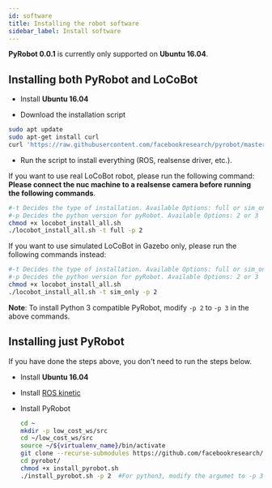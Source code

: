 ```yaml
---
id: software
title: Installing the robot software
sidebar_label: Install software
---
```


**PyRobot 0.0.1** is currently only supported on **Ubuntu 16.04**.

## Installing both PyRobot and LoCoBot

* Install **Ubuntu 16.04**

* Download the installation script

```bash
sudo apt update
sudo apt-get install curl
curl 'https://raw.githubusercontent.com/facebookresearch/pyrobot/master/robots/LoCoBot/install/locobot_install_all.sh' > locobot_install_all.sh
```

* Run the script to install everything (ROS, realsense driver, etc.). 

If you want to use real LoCoBot robot, please run the following command:
**Please connect the nuc machine to a realsense camera before running the following commands**.
  ```bash
  #-t Decides the type of installation. Available Options: full or sim_only
  #-p Decides the python version for pyRobot. Available Options: 2 or 3
  chmod +x locobot_install_all.sh 
  ./locobot_install_all.sh -t full -p 2
  ```

If you want to use simulated LoCoBot in Gazebo only, please run the following commands instead:
  ```bash
  #-t Decides the type of installation. Available Options: full or sim_only
  #-p Decides the python version for pyRobot. Available Options: 2 or 3
  chmod +x locobot_install_all.sh 
  ./locobot_install_all.sh -t sim_only -p 2
  ```

**Note**: To install Python 3 compatible PyRobot, modify ```-p 2``` to ```-p 3``` in the above commands.

## Installing just PyRobot

If you have done the steps above, you don't need to run the steps below.

* Install **Ubuntu 16.04** 

* Install [ROS kinetic](http://wiki.ros.org/kinetic/Installation/Ubuntu)

* Install PyRobot

  ```bash
  cd ~
  mkdir -p low_cost_ws/src
  cd ~/low_cost_ws/src
  source ~/${virtualenv_name}/bin/activate
  git clone --recurse-submodules https://github.com/facebookresearch/pyrobot.git
  cd pyrobot/
  chmod +x install_pyrobot.sh
  ./install_pyrobot.sh -p 2  #For python3, modify the argumet to -p 3 
  ```

